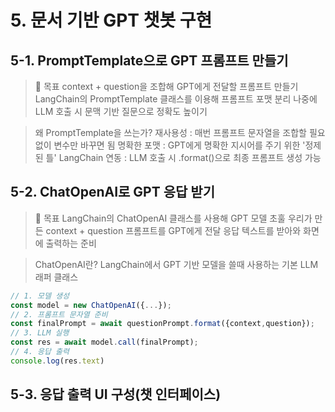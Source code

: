 # 5. 문서 기반 GPT 챗봇 구현

## 5-1. PromptTemplate으로 GPT 프롬프트 만들기
> 🎯 목표
> context + question을 조합해 GPT에게 전달할 프롬프트 만들기
> LangChain의 PromptTemplate 클래스를 이용해 프롬프트 포맷 분리
> 나중에 LLM 호출 시 문맥 기반 질문으로 정확도 높이기

> 왜 PromptTemplate을 쓰는가?
> 재사용성 : 매번 프롬프트 문자열을 조합할 필요 없이 변수만 바꾸면 됨
> 명확한 포맷 : GPT에게 명확한 지시어를 주기 위한 '정제된 틀'
> LangChain 연동 : LLM 호출 시 .format()으로 최종 프롬프트 생성 가능



## 5-2. ChatOpenAI로 GPT 응답 받기
> 🎯 목표
> LangChain의 ChatOpenAI 클래스를 사용해 GPT 모델 초훌
> 우리가 만든 context + question 프롬프트를 GPT에게 전달
> 응답 텍스트를 받아와 화면에 출력하는 준비

> ChatOpenAI란?
> LangChain에서 GPT 기반 모델을 쓸때 사용하는 기본 LLM 래퍼 클래스

```ts
// 1. 모델 생성
const model = new ChatOpenAI({...});
// 2. 프롬프트 문자열 준비
const finalPrompt = await questionPrompt.format({context,question});
// 3. LLM 실행
const res = await model.call(finalPrompt);
// 4. 응답 출력
console.log(res.text)

```

## 5-3. 응답 출력 UI 구성(챗 인터페이스)